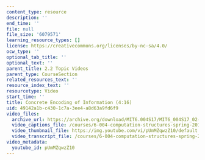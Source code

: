 ```yaml
---
content_type: resource
description: ''
end_time: ''
file: null
file_size: '6079571'
learning_resource_types: []
license: https://creativecommons.org/licenses/by-nc-sa/4.0/
ocw_type: ''
optional_tab_title: ''
optional_text: ''
parent_title: 2.2 Topic Videos
parent_type: CourseSection
related_resources_text: ''
resource_index_text: ''
resourcetype: Video
start_time: ''
title: Concrete Encoding of Information (4:16)
uid: 49142a1b-c430-1c7a-3ee4-a8d63a9fd6f9
video_files:
  archive_url: https://archive.org/download/MIT6.004S17/MIT6_004S17_02-02-01_300k.mp4
  video_captions_file: /courses/6-004-computation-structures-spring-2017/810405200f6f57a89679ef850c57eebc_pUmMZqwzZ10.vtt
  video_thumbnail_file: https://img.youtube.com/vi/pUmMZqwzZ10/default.jpg
  video_transcript_file: /courses/6-004-computation-structures-spring-2017/00714f4126f4cab2745f2559b62b6774_pUmMZqwzZ10.pdf
video_metadata:
  youtube_id: pUmMZqwzZ10
---
```

